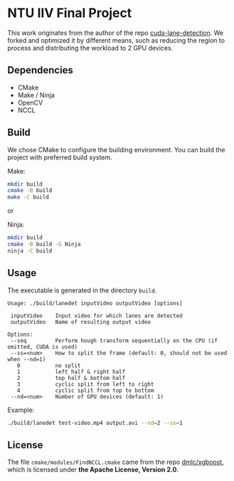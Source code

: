 # NTU IIV Final Project
This work originates from the author of the repo [cuda-lane-detection](https://github.com/jonaspfab/cuda-lane-detection).
We forked and optimized it by different means, such as reducing the region to process and distributing the workload to 2 GPU devices.

## Dependencies
- CMake
- Make / Ninja
- OpenCV
- NCCL

## Build
We chose CMake to configure the building environment.
You can build the project with preferred build system.

Make:
```sh
mkdir build
cmake -B build
make -C build
```

or

Ninja:
```sh
mkdir build
cmake -B build -G Ninja
ninja -C build
```

## Usage
The executable is generated in the directory `build`.

```
Usage: ./build/lanedet inputVideo outputVideo [options]

 inputVideo    Input video for which lanes are detected
 outputVideo   Name of resulting output video

Options:
 --seq         Perform hough transform sequentially on the CPU (if omitted, CUDA is used)
 --ss=<num>    How to split the frame (default: 0, should not be used when --nd=1)
   0           no split
   1           left half & right half
   2           top half & bottom half
   3           cyclic split from left to right
   4           cyclic split from top to bottom
 --nd=<num>    Number of GPU devices (default: 1)
```

Example:
```sh
./build/lanedet test-video.mp4 output.avi --nd=2 --ss=1
```

## License
The file `cmake/modules/FindNCCL.cmake` came from the repo [dmlc/xgboost](https://github.com/dmlc/xgboost/blob/master/cmake/modules/FindNccl.cmake),
which is licensed under **the Apache License, Version 2.0**.
